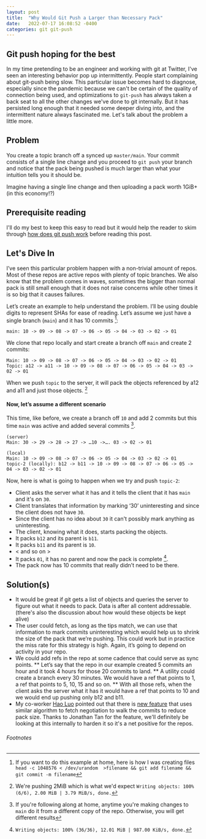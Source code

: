```yaml
---
layout: post
title:  "Why Would Git Push a Larger than Necessary Pack"
date:   2022-07-17 16:08:52 -0400
categories: git git-push
---
```


## Git push hoping for the best
In my time pretending to be an engineer and working with git at Twitter, I've seen an interesting behavior pop up intermittently. People start complaining about git-push being slow. This particular issue becomes hard to diagnose, especially since the pandemic because we can't be certain of the quality of connection being used, and optimizations to `git-push` has always taken a back seat to all the other changes we've done to git internally.
But it has persisted long enough that it needed some deeper diving into, and the intermittent nature always fascinated me. Let's talk about the problem a little more.

## Problem
You create a topic branch off a synced up `master/main`. Your commit consists of a single line change and you proceed to `git push` your
branch and notice that the pack being pushed is much larger than what your intuition tells you it should be.

Imagine having a single line change and then uploading a pack worth 1GiB+ (in this economy!?)

## Prerequisite reading
I'll do my best to keep this easy to read but it would help the reader to skim through [how does git push work](https://kdspaul.github.io/git/git-push/2021/09/06/how-does-git-push-work.html) before reading this post.

## Let's Dive In
I’ve seen this particular problem happen with a non-trivial amount of repos. Most of these repos are active repos with plenty of topic branches. We also know that the problem comes in waves, sometimes the bigger than normal pack is still small enough that it does not raise concerns while other times it is so big that it causes failures.

Let’s create an example to help understand the problem. I’ll be using double digits to represent SHAs for ease of reading. Let’s assume we just have a single branch (`main`) and it has 10 commits [^1]:
```
main: 10 -> 09 -> 08 -> 07 -> 06 -> 05 -> 04 -> 03 -> 02 -> 01
```

We clone that repo locally and start create a branch off `main` and create 2 commits:
```
Main: 10 -> 09 -> 08 -> 07 -> 06 -> 05 -> 04 -> 03 -> 02 -> 01
Topic: a12 -> a11 -> 10 -> 09 -> 08 -> 07 -> 06 -> 05 -> 04 -> 03 -> 02 -> 01
```

When we push `topic` to the server, it will pack the objects referenced by a12 and a11 and just those objects. [^2]

#### Now, let’s assume a different scenario
This time, like before, we create a branch off `10` and add 2 commits but this time `main` was active and added several commits [^3].
```
(server)
Main: 30 -> 29 -> 28 -> 27 -> …10 ->…. 03 -> 02 -> 01

(local)
Main: 10 -> 09 -> 08 -> 07 -> 06 -> 05 -> 04 -> 03 -> 02 -> 01
topic-2 (locally): b12 -> b11 -> 10 -> 09 -> 08 -> 07 -> 06 -> 05 -> 04 -> 03 -> 02 -> 01
```

Now, here is what is going to happen when we try and push `topic-2`:
* Client asks the server what it has and it tells the client that it has `main` and it's on `30`.
* Client translates that information by marking ‘30’ uninteresting and since the client does not have `30`.
* Since the client has no idea about `30` it can't possibly mark anything as uninteresting.
* The client, knowing what it does, starts packing the objects.
* It packs `b12` and its parent is `b11`.
* It packs `b11` and its parent is `10`.
* < and so on >
* It packs `01`, it has no parent and now the pack is complete [^4].
* The pack now has 10 commits that really didn’t need to be there.

## Solution(s)

* It would be great if git gets a list of objects and queries the server to figure out what it needs to pack. Data is after all content addressable. (there's also the discussion about how would these objects be kept alive)
* The user could fetch, as long as the tips match, we can use that information to mark commits uninteresting which would help us to shrink the size of the pack that we’re pushing. This could work but in practice the miss rate for this strategy is high. Again, it’s going to depend on activity in your repo.
* We could add refs in the repo at some cadence that could serve as sync points.
** Let’s say that the repo in our example created 5 commits an hour and it took 4 hours for those 20 commits to land.
** A utility could create a branch every 30 minutes. We would have a ref that points to 1, a ref that points to 5, 10, 15 and so on.
** With all those refs, when the client asks the server what it has it would have a ref that points to 10 and we would end up pushing only b12 and b11.
* My co-worker [Hao Luo](https://www.linkedin.com/in/hao-luo-a1a48344/) pointed out that there is [new feature](https://patchwork.kernel.org/project/git/list/?series=477041&state=*) that uses similar algorithm to fetch negotiation to walk the commits to reduce pack size. Thanks to Jonathan Tan for the feature, we'll definitely be looking at this internally to harden it so it's a net positive for the repos.





###### Footnotes
[^1]: If you want to do this example at home, here is how I was creating files ```head -c 1048576 < /dev/urandom  >filename && git add filename && git commit -m filename```

[^2]: We're pushing 2MiB which is what we'd expect ``` Writing objects: 100% (6/6), 2.00 MiB | 3.79 MiB/s, done. ```

[^3]: If you're following along at home, anytime you're making changes to `main` do it from a different copy of the repo. Otherwise, you will get different results

[^4]: ``` Writing objects: 100% (36/36), 12.01 MiB | 987.00 KiB/s, done. ```

